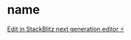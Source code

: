 # name

[Edit in StackBlitz next generation editor ⚡️](https://stackblitz.com/~/github.com/vines90/name)